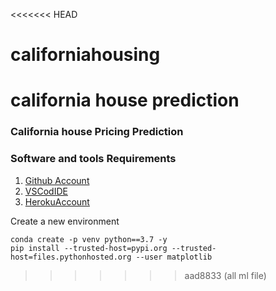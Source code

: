<<<<<<< HEAD
# californiahousing
california house prediction
=======
### California house Pricing Prediction

### Software and tools Requirements

1. [Github Account](https://github.com)
2. [VSCodIDE](https://code.visualstudio.com/)
3. [HerokuAccount](https://heroku.com)

Create a new environment
```
conda create -p venv python==3.7 -y
pip install --trusted-host=pypi.org --trusted-host=files.pythonhosted.org --user matplotlib
```
>>>>>>> aad8833 (all ml file)
